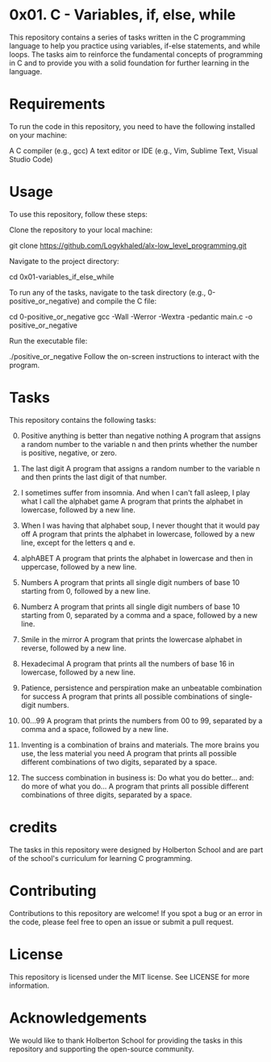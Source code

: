 # 0x01. C - Variables, if, else, while
This repository contains a series of tasks written in the C programming language to help you practice using variables, if-else statements, and while loops. The tasks aim to reinforce the fundamental concepts of programming in C and to provide you with a solid foundation for further learning in the language.

# Requirements
To run the code in this repository, you need to have the following installed on your machine:

A C compiler (e.g., gcc)
A text editor or IDE (e.g., Vim, Sublime Text, Visual Studio Code)


# Usage
To use this repository, follow these steps:

Clone the repository to your local machine:

git clone https://github.com/Logykhaled/alx-low_level_programming.git

Navigate to the project directory:

cd 0x01-variables_if_else_while

To run any of the tasks, navigate to the task directory (e.g., 0-positive_or_negative) and compile the C file:

cd 0-positive_or_negative
gcc -Wall -Werror -Wextra -pedantic main.c -o positive_or_negative

Run the executable file:

./positive_or_negative
Follow the on-screen instructions to interact with the program.

# Tasks
This repository contains the following tasks:

0. Positive anything is better than negative nothing
A program that assigns a random number to the variable n and then prints whether the number is positive, negative, or zero.

1. The last digit
A program that assigns a random number to the variable n and then prints the last digit of that number.

2. I sometimes suffer from insomnia. And when I can't fall asleep, I play what I call the alphabet game
A program that prints the alphabet in lowercase, followed by a new line.

3. When I was having that alphabet soup, I never thought that it would pay off
A program that prints the alphabet in lowercase, followed by a new line, except for the letters q and e.

4. alphABET
A program that prints the alphabet in lowercase and then in uppercase, followed by a new line.

5. Numbers
A program that prints all single digit numbers of base 10 starting from 0, followed by a new line.

6. Numberz
A program that prints all single digit numbers of base 10 starting from 0, separated by a comma and a space, followed by a new line.

7. Smile in the mirror
A program that prints the lowercase alphabet in reverse, followed by a new line.

8. Hexadecimal
A program that prints all the numbers of base 16 in lowercase, followed by a new line.

9. Patience, persistence and perspiration make an unbeatable combination for success
A program that prints all possible combinations of single-digit numbers.

10. 00...99
A program that prints the numbers from 00 to 99, separated by a comma and a space, followed by a new line.

11. Inventing is a combination of brains and materials. The more brains you use, the less material you need
A program that prints all possible different combinations of two digits, separated by a space.

12. The success combination in business is: Do what you do better... and: do more of what you do...
A program that prints all possible different combinations of three digits, separated by a space.




# credits
The tasks in this repository were designed by Holberton School and are part of the school's curriculum for learning C programming.

# Contributing
Contributions to this repository are welcome! If you spot a bug or an error in the code, please feel free to open an issue or submit a pull request.

# License
This repository is licensed under the MIT license. See LICENSE for more information.

# Acknowledgements
We would like to thank Holberton School for providing the tasks in this repository and supporting the open-source community.





